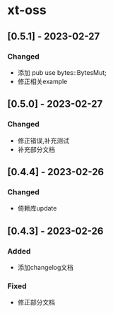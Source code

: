 # xt-oss

## [0.5.1] - 2023-02-27

### Changed

- 添加 pub use bytes::BytesMut;
- 修正相关example

## [0.5.0] - 2023-02-27

### Changed

- 修正错误,补充测试
- 补充部分文档

## [0.4.4] - 2023-02-26

### Changed

- 倚赖库update

## [0.4.3] - 2023-02-26

### Added

- 添加changelog文档

### Fixed

- 修正部分文档

